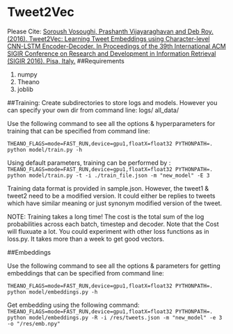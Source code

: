 # Tweet2Vec
Please Cite: [Soroush Vosoughi, Prashanth Vijayaraghavan and Deb Roy. (2016). Tweet2Vec: Learning Tweet Embeddings using Character-level CNN-LSTM Encoder-Decoder. In Proceedings of the 39th International ACM SIGIR Conference on Research and Development in Information Retrieval (SIGIR 2016). Pisa, Italy.](http://dx.doi.org/10.1145/2911451.2914762)
##Requirements
1. numpy
2. Theano
3. joblib


##Training:
Create subdirectories to store logs and models. However you can specify your own dir from command line:
logs/
all_data/


Use the following command to see all the options & hyperparameters for training that can be specified from command line:

```THEANO_FLAGS=mode=FAST_RUN,device=gpu1,floatX=float32 PYTHONPATH=. python model/train.py -h```

Using default parameters, training can be performed by :
```THEANO_FLAGS=mode=FAST_RUN,device=gpu1,floatX=float32 PYTHONPATH=. python model/train.py -t -i ./train_file.json -m "new_model" -E 3```

Training data format is provided in sample.json. However, the tweet1 & tweet2 need to be a modified version. It could either be replies to tweets which have similar meaning or just synonym modified version of the tweet.


NOTE: Training takes a long time!  The cost is the total sum of the log probabilities across each batch, timestep and decoder.  Note that the Cost will fluxuate a lot. You could experiment with other loss functions as in loss.py.
It takes more than a week to get good vectors.

##Embeddings

Use the following command to see all the options & parameters for getting embeddings that can be specified from command line:


```THEANO_FLAGS=mode=FAST_RUN,device=gpu1,floatX=float32 PYTHONPATH=. python model/embeddings.py -h```

Get embedding using the following command:
```THEANO_FLAGS=mode=FAST_RUN,device=gpu1,floatX=float32 PYTHONPATH=. python model/embeddings.py -R -i /res/tweets.json -m "new_model" -e 3 -o "/res/emb.npy"```




